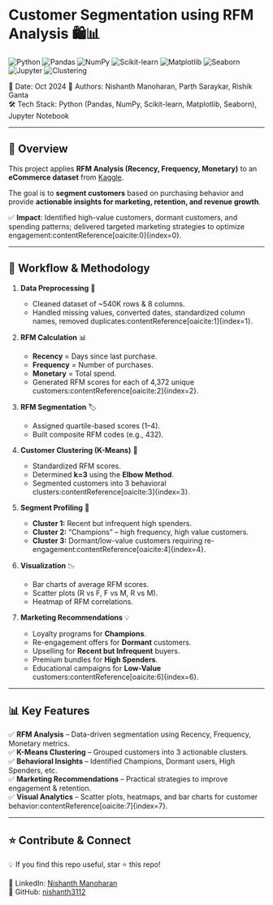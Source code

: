 # Customer Segmentation using RFM Analysis 🛍️📊

![Python](https://img.shields.io/badge/Python-3.10-blue)
![Pandas](https://img.shields.io/badge/Data-Pandas-yellow)
![NumPy](https://img.shields.io/badge/Library-NumPy-lightblue)
![Scikit-learn](https://img.shields.io/badge/ML-Scikit--learn-green)
![Matplotlib](https://img.shields.io/badge/Visualization-Matplotlib-red)
![Seaborn](https://img.shields.io/badge/Visualization-Seaborn-orange)
![Jupyter](https://img.shields.io/badge/IDE-Jupyter%20Notebook-purple)
![Clustering](https://img.shields.io/badge/Model-KMeans-brown)

📅 Date: Oct 2024
👤 Authors: Nishanth Manoharan, Parth Saraykar, Rishik Ganta  
🛠️ Tech Stack: Python (Pandas, NumPy, Scikit-learn, Matplotlib, Seaborn), Jupyter Notebook  

---

## 📌 Overview
This project applies **RFM Analysis (Recency, Frequency, Monetary)** to an **eCommerce dataset** from [Kaggle](https://www.kaggle.com/datasets/carrie1/ecommerce-data).  

The goal is to **segment customers** based on purchasing behavior and provide **actionable insights for marketing, retention, and revenue growth**.  

✅ **Impact**: Identified high-value customers, dormant customers, and spending patterns; delivered targeted marketing strategies to optimize engagement:contentReference[oaicite:0]{index=0}.  

---

## 🚀 Workflow & Methodology
1. **Data Preprocessing** 🧹  
   - Cleaned dataset of ~540K rows & 8 columns.  
   - Handled missing values, converted dates, standardized column names, removed duplicates:contentReference[oaicite:1]{index=1}.  

2. **RFM Calculation** 📊  
   - **Recency** = Days since last purchase.  
   - **Frequency** = Number of purchases.  
   - **Monetary** = Total spend.  
   - Generated RFM scores for each of 4,372 unique customers:contentReference[oaicite:2]{index=2}.  

3. **RFM Segmentation** 🏷️  
   - Assigned quartile-based scores (1–4).  
   - Built composite RFM codes (e.g., 432).  

4. **Customer Clustering (K-Means)** 🤖  
   - Standardized RFM scores.  
   - Determined **k=3** using the **Elbow Method**.  
   - Segmented customers into 3 behavioral clusters:contentReference[oaicite:3]{index=3}.  

5. **Segment Profiling** 👥  
   - **Cluster 1:** Recent but infrequent high spenders.  
   - **Cluster 2:** “Champions” – high frequency, high value customers.  
   - **Cluster 3:** Dormant/low-value customers requiring re-engagement:contentReference[oaicite:4]{index=4}.  

6. **Visualization** 📉  
   - Bar charts of average RFM scores.  
   - Scatter plots (R vs F, F vs M, R vs M).  
   - Heatmap of RFM correlations.   

7. **Marketing Recommendations** 💡  
   - Loyalty programs for **Champions**.  
   - Re-engagement offers for **Dormant** customers.  
   - Upselling for **Recent but Infrequent** buyers.  
   - Premium bundles for **High Spenders**.  
   - Educational campaigns for **Low-Value** customers:contentReference[oaicite:6]{index=6}.  

---

## 📊 Key Features
✅ **RFM Analysis** – Data-driven segmentation using Recency, Frequency, Monetary metrics.  
✅ **K-Means Clustering** – Grouped customers into 3 actionable clusters.  
✅ **Behavioral Insights** – Identified Champions, Dormant users, High Spenders, etc.  
✅ **Marketing Recommendations** – Practical strategies to improve engagement & retention.  
✅ **Visual Analytics** – Scatter plots, heatmaps, and bar charts for customer behavior:contentReference[oaicite:7]{index=7}.  

---

## ⭐ Contribute & Connect
💡 If you find this repo useful, star ⭐ this repo!  

🔗 LinkedIn: [Nishanth Manoharan](https://www.linkedin.com/in/nishanth-manoharan-/)  
🔗 GitHub: [nishanth3112](https://github.com/nishanth3112)  
